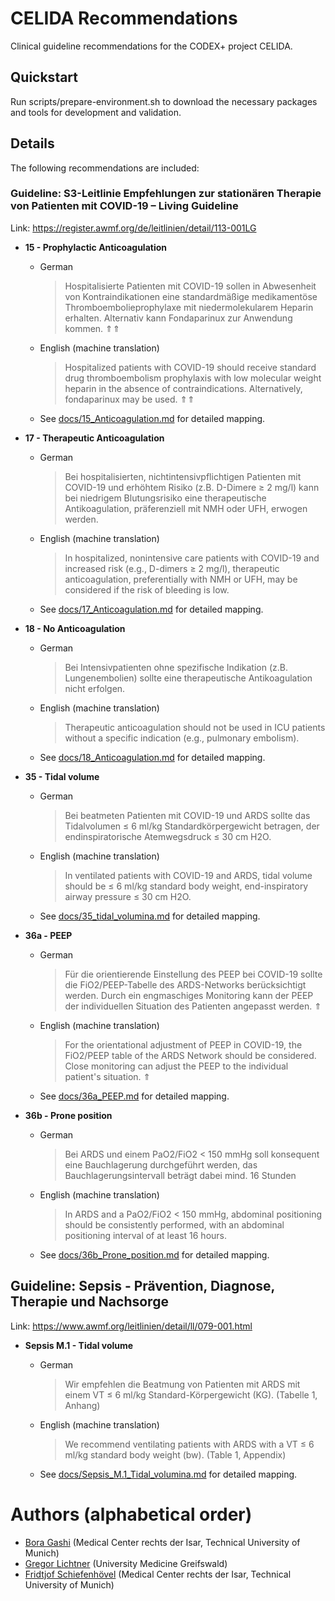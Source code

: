 # CELIDA Recommendations

Clinical guideline recommendations for the CODEX+ project CELIDA.

## Quickstart
Run scripts/prepare-environment.sh to download the necessary packages and tools for development and validation.


## Details

The following recommendations are included:

### Guideline: S3-Leitlinie Empfehlungen zur stationären Therapie von Patienten mit COVID-19 – Living Guideline

Link: https://register.awmf.org/de/leitlinien/detail/113-001LG

* **15 - Prophylactic Anticoagulation**

  * German
    > Hospitalisierte Patienten mit COVID-19 sollen in Abwesenheit von Kontraindikationen eine standardmäßige medikamentöse Thromboembolieprophylaxe mit niedermolekularem Heparin erhalten. Alternativ kann Fondaparinux zur Anwendung kommen. ⇑⇑

  * English (machine translation)
    > Hospitalized patients with COVID-19 should receive standard drug thromboembolism prophylaxis with low molecular weight heparin in the absence of contraindications. Alternatively, fondaparinux may be used. ⇑⇑

  * See [docs/15_Anticoagulation.md](docs/15_Anticoagulation.md) for detailed mapping.

* **17 - Therapeutic Anticoagulation**

  * German
    > Bei hospitalisierten, nichtintensivpflichtigen Patienten mit COVID-19 und erhöhtem Risiko (z.B. D-Dimere ≥ 2 mg/l) kann bei niedrigem Blutungsrisiko eine therapeutische Antikoagulation, präferenziell mit NMH oder UFH, erwogen werden.

  * English (machine translation)
    > In hospitalized, nonintensive care patients with COVID-19 and increased risk (e.g., D-dimers ≥ 2 mg/l), therapeutic anticoagulation, preferentially with NMH or UFH, may be considered if the risk of bleeding is low.

  * See [docs/17_Anticoagulation.md](docs/17_Anticoagulation.md) for detailed mapping.

* **18 - No Anticoagulation**

  * German
    > Bei Intensivpatienten ohne spezifische Indikation (z.B. Lungenembolien) sollte eine therapeutische Antikoagulation nicht erfolgen.

  * English (machine translation)
    > Therapeutic anticoagulation should not be used in ICU patients without a specific indication (e.g., pulmonary embolism).

  * See [docs/18_Anticoagulation.md](docs/18_Anticoagulation.md) for detailed mapping.

* **35 - Tidal volume**
  * German
    > Bei beatmeten Patienten mit COVID-19 und ARDS sollte das Tidalvolumen ≤ 6 ml/kg Standardkörpergewicht betragen, der endinspiratorische Atemwegsdruck ≤ 30 cm H2O.

  * English (machine translation)
    > In ventilated patients with COVID-19 and ARDS, tidal volume should be ≤ 6 ml/kg standard body weight, end-inspiratory airway pressure ≤ 30 cm H2O.

  * See [docs/35_tidal_volumina.md](docs/35_tidal_volumina.md) for detailed mapping.

* **36a - PEEP**
  * German
    > Für die orientierende Einstellung des PEEP bei COVID-19 sollte die FiO2/PEEP-Tabelle des ARDS-Networks berücksichtigt werden. Durch ein engmaschiges Monitoring kann der PEEP der individuellen Situation des Patienten angepasst werden. ⇑

  * English (machine translation)
    > For the orientational adjustment of PEEP in COVID-19, the FiO2/PEEP table of the ARDS Network should be considered. Close monitoring can adjust the PEEP to the individual patient's situation. ⇑

  * See [docs/36a_PEEP.md](docs/36a_PEEP.md) for detailed mapping.

* **36b - Prone position**
  * German
    > Bei ARDS und einem PaO2/FiO2 < 150 mmHg soll konsequent eine Bauchlagerung durchgeführt werden, das Bauchlagerungsintervall beträgt dabei mind. 16 Stunden

  * English (machine translation)
    > In ARDS and a PaO2/FiO2 < 150 mmHg, abdominal positioning should be consistently performed, with an abdominal positioning interval of at least 16 hours.

  * See [docs/36b_Prone_position.md](docs/36b_Prone_position.md) for detailed mapping.

## Guideline: Sepsis - Prävention, Diagnose, Therapie und Nachsorge
Link: https://www.awmf.org/leitlinien/detail/ll/079-001.html

* **Sepsis M.1 - Tidal volume**
  * German
    > Wir empfehlen die Beatmung von Patienten mit ARDS mit einem VT ≤ 6 ml/kg Standard-Körpergewicht (KG). (Tabelle 1, Anhang)

  * English (machine translation)
    > We recommend ventilating patients with ARDS with a VT ≤ 6 ml/kg standard body weight (bw). (Table 1, Appendix)

  * See [docs/Sepsis_M.1_Tidal_volumina.md](docs/Sepsis_M.1_Tidal_volumina.md) for detailed mapping.

# Authors (alphabetical order)
* [Bora Gashi](https://github.com/boraga) (Medical Center rechts der Isar, Technical University of Munich)
* [Gregor Lichtner](https://github.com/glichtner) (University Medicine Greifswald)
* [Fridtjof Schiefenhövel](https://github.com/fschiefenhoevel) (Medical Center rechts der Isar, Technical University of Munich)

